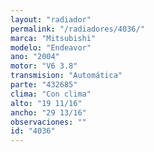 ```yaml
---
layout: "radiador"
permalink: "/radiadores/4036/"
marca: "Mitsubishi"
modelo: "Endeavor"
ano: "2004"
motor: "V6 3.8"
transmision: "Automática"
parte: "432685"
clima: "Con clima"
alto: "19 11/16"
ancho: "29 13/16"
observaciones: ""
id: "4036"
---
```


